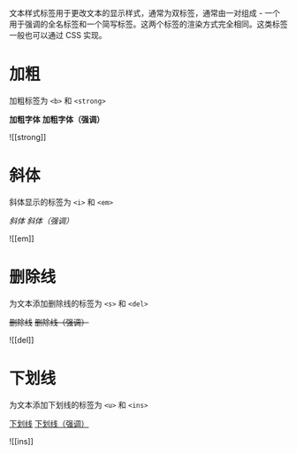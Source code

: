 文本样式标签用于更改文本的显示样式，通常为双标签，通常由一对组成 - 一个用于强调的全名标签和一个简写标签。这两个标签的渲染方式完全相同。这类标签一般也可以通过 CSS 实现。

# 加粗

加粗标签为 `<b>` 和 `<strong>`

<b>加粗字体</b>
<strong>加粗字体（强调）</strong>

![[strong]]

# 斜体

斜体显示的标签为 `<i>` 和 `<em>`

<i>斜体</i>
<em>斜体（强调）</em>

![[em]]

# 删除线

为文本添加删除线的标签为 `<s>` 和 `<del>`

<s>删除线</s>
<del>删除线（强调）</del>

![[del]]

# 下划线

为文本添加下划线的标签为 `<u>` 和 `<ins>`

<u>下划线</u>
<ins>下划线（强调）</ins>

![[ins]]